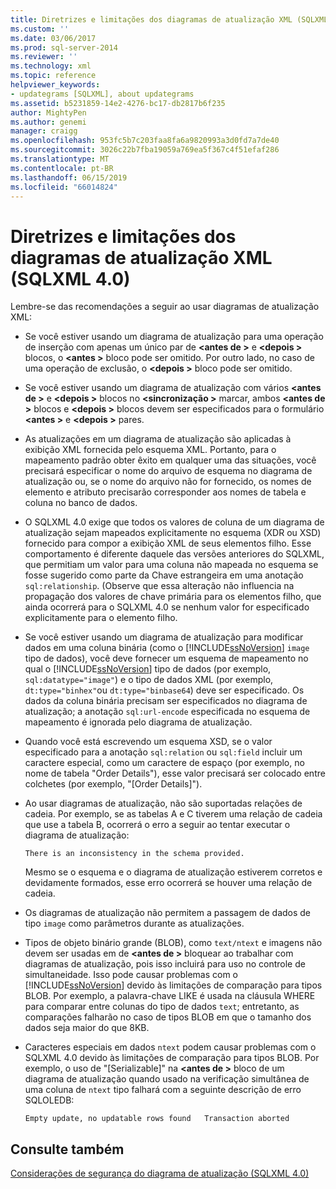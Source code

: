 ```yaml
---
title: Diretrizes e limitações dos diagramas de atualização XML (SQLXML 4.0) | Microsoft Docs
ms.custom: ''
ms.date: 03/06/2017
ms.prod: sql-server-2014
ms.reviewer: ''
ms.technology: xml
ms.topic: reference
helpviewer_keywords:
- updategrams [SQLXML], about updategrams
ms.assetid: b5231859-14e2-4276-bc17-db2817b6f235
author: MightyPen
ms.author: genemi
manager: craigg
ms.openlocfilehash: 953fc5b7c203faa8fa6a9820993a3d0fd7a7de40
ms.sourcegitcommit: 3026c22b7fba19059a769ea5f367c4f51efaf286
ms.translationtype: MT
ms.contentlocale: pt-BR
ms.lasthandoff: 06/15/2019
ms.locfileid: "66014824"
---
```

# <a name="guidelines-and-limitations-of-xml-updategrams-sqlxml-40"></a>Diretrizes e limitações dos diagramas de atualização XML (SQLXML 4.0)
  Lembre-se das recomendações a seguir ao usar diagramas de atualização XML:  
  
-   Se você estiver usando um diagrama de atualização para uma operação de inserção com apenas um único par de  **\<antes de >** e  **\<depois >** blocos, o  **\<antes >** bloco pode ser omitido. Por outro lado, no caso de uma operação de exclusão, o  **\<depois >** bloco pode ser omitido.  
  
-   Se você estiver usando um diagrama de atualização com vários  **\<antes de >** e  **\<depois >** blocos no  **\<sincronização >** marcar, ambos  **\<antes de >** blocos e  **\<depois >** blocos devem ser especificados para o formulário  **\<antes >** e  **\<depois >** pares.  
  
-   As atualizações em um diagrama de atualização são aplicadas à exibição XML fornecida pelo esquema XML. Portanto, para o mapeamento padrão obter êxito em qualquer uma das situações, você precisará especificar o nome do arquivo de esquema no diagrama de atualização ou, se o nome do arquivo não for fornecido, os nomes de elemento e atributo precisarão corresponder aos nomes de tabela e coluna no banco de dados.  
  
-   O SQLXML 4.0 exige que todos os valores de coluna de um diagrama de atualização sejam mapeados explicitamente no esquema (XDR ou XSD) fornecido para compor a exibição XML de seus elementos filho. Esse comportamento é diferente daquele das versões anteriores do SQLXML, que permitiam um valor para uma coluna não mapeada no esquema se fosse sugerido como parte da Chave estrangeira em uma anotação `sql:relationship`. (Observe que essa alteração não influencia na propagação dos valores de chave primária para os elementos filho, que ainda ocorrerá para o SQLXML 4.0 se nenhum valor for especificado explicitamente para o elemento filho.  
  
-   Se você estiver usando um diagrama de atualização para modificar dados em uma coluna binária (como o [!INCLUDE[ssNoVersion](../../../includes/ssnoversion-md.md)] `image` tipo de dados), você deve fornecer um esquema de mapeamento no qual o [!INCLUDE[ssNoVersion](../../../includes/ssnoversion-md.md)] tipo de dados (por exemplo, `sql:datatype="image"`) e o tipo de dados XML (por exemplo, `dt:type="binhex"`ou `dt:type="binbase64`) deve ser especificado. Os dados da coluna binária precisam ser especificados no diagrama de atualização; a anotação `sql:url-encode` especificada no esquema de mapeamento é ignorada pelo diagrama de atualização.  
  
-   Quando você está escrevendo um esquema XSD, se o valor especificado para a anotação `sql:relation` ou `sql:field` incluir um caractere especial, como um caractere de espaço (por exemplo, no nome de tabela "Order Details"), esse valor precisará ser colocado entre colchetes (por exemplo, "[Order Details]").  
  
-   Ao usar diagramas de atualização, não são suportadas relações de cadeia. Por exemplo, se as tabelas A e C tiverem uma relação de cadeia que use a tabela B, ocorrerá o erro a seguir ao tentar executar o diagrama de atualização:  
  
    ```  
    There is an inconsistency in the schema provided.  
    ```  
  
     Mesmo se o esquema e o diagrama de atualização estiverem corretos e devidamente formados, esse erro ocorrerá se houver uma relação de cadeia.  
  
-   Os diagramas de atualização não permitem a passagem de dados de tipo `image` como parâmetros durante as atualizações.  
  
-   Tipos de objeto binário grande (BLOB), como `text/ntext` e imagens não devem ser usadas em de  **\<antes de >** bloquear ao trabalhar com diagramas de atualização, pois isso incluirá para uso no controle de simultaneidade. Isso pode causar problemas com o [!INCLUDE[ssNoVersion](../../../includes/ssnoversion-md.md)] devido às limitações de comparação para tipos BLOB. Por exemplo, a palavra-chave LIKE é usada na cláusula WHERE para comparar entre colunas do tipo de dados `text`; entretanto, as comparações falharão no caso de tipos BLOB em que o tamanho dos dados seja maior do que 8KB.  
  
-   Caracteres especiais em dados `ntext` podem causar problemas com o SQLXML 4.0 devido às limitações de comparação para tipos BLOB. Por exemplo, o uso de "[Serializable]" na  **\<antes de >** bloco de um diagrama de atualização quando usado na verificação simultânea de uma coluna de `ntext` tipo falhará com a seguinte descrição de erro SQLOLEDB:  
  
    ```  
    Empty update, no updatable rows found   Transaction aborted  
    ```  
  
## <a name="see-also"></a>Consulte também  
 [Considerações de segurança do diagrama de atualização &#40;SQLXML 4.0&#41;](../security/updategram-security-considerations-sqlxml-4-0.md)  
  
  

